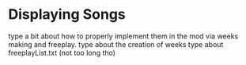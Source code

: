 # Displaying Songs

type a bit about how to properly implement them in the mod via weeks making and freeplay.
type about the creation of weeks
type about freeplayList.txt (not too long tho)